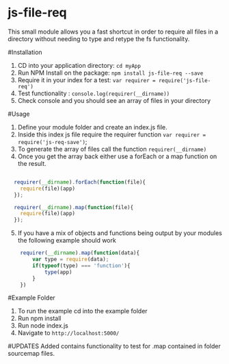 # js-file-req

This small module allows you a fast shortcut in order to require all files in a directory without needing to type and 
retype the fs functionality.


#Installation 

1. CD into your application directory: `cd myApp`
3. Run NPM Install on the package: `npm install js-file-req --save` 
4. Require it in your index for a test: `var requirer = require('js-file-req')`
5. Test functionality : `console.log(requirer(__dirname))`
6. Check console and you should see an array of files in your directory

#Usage

1. Define your module folder and create an index.js file.
2. Inside this index js file require the requirer function `var requirer = require('js-req-save')`;
3. To generate the array of files call the function `requirer(__dirname)`
4. Once you get the array back either use a forEach or a map function on the result. 

```javascript

  requirer(__dirname).forEach(function(file){
  	require(file)(app)
  });

  requirer(__dirname).map(function(file){
  	require(file)(app)
  });

```

5. If you have a mix of objects and functions being output by your modules the following example should work
```javascript
	requirer(__dirname).map(function(data){
		var type = require(data);
		if(typeof(type) === 'function'){
			type(app)
		}
	})

```

#Example Folder

1. To run the example cd into the example folder
2. Run npm install
3. Run node index.js
4. Navigate to `http://localhost:5000/`

#UPDATES
Added contains functionality to test for .map contained in folder sourcemap files.